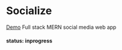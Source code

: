 # Socialize
[Demo](https://socialmedia-da5e.onrender.com)
Full stack MERN social media web app
#### status: inprogress
